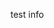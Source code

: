 <!--=============================================================================
#     FileName: README.md
#         Desc: 
#       Author: PangHai
#        Email: zhendepanghai@gmail.com
#     HomePage: http://zhendepanghai@gmail.com
#      Version: 0.0.1
#   LastChange: 2016-02-22 16:27:56
#      History:
=============================================================================-->
test info

